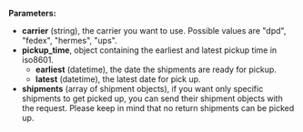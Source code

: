 __Parameters:__

- __carrier__ (string), the carrier you want to use. Possible values are "dpd", "fedex", "hermes", "ups".
- __pickup_time__, object containing the earliest and latest pickup time in iso8601.
  - __earliest__ (datetime), the date the shipments are ready for pickup.
  - __latest__ (datetime), the latest date for pick up.
- __shipments__ (array of shipment objects), if you want only specific shipments to get picked up,
you can send their shipment objects with the request. Please keep in mind that no return shipments
can be picked up.

